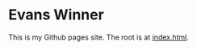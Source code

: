 # Evans Winner

This is my Github pages site. The root is at
[index.html](http://evanswinner.github.io/index.html).
